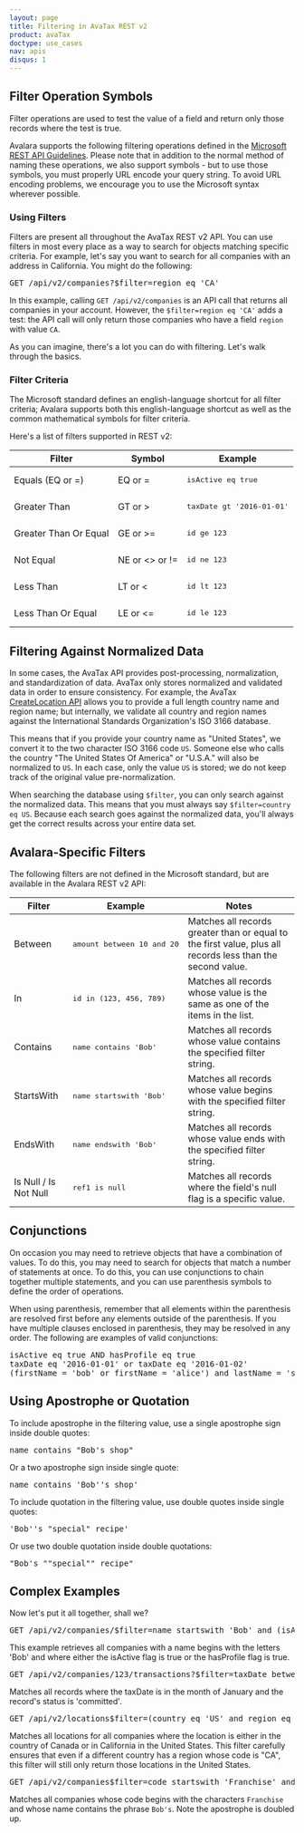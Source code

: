 ```yaml
---
layout: page
title: Filtering in AvaTax REST v2
product: avaTax
doctype: use_cases
nav: apis
disqus: 1
---
```


<h2>Filter Operation Symbols</h2>

Filter operations are used to test the value of a field and return only those records where the test is true.

Avalara supports the following filtering operations defined in the <a href="https://github.com/Microsoft/api-guidelines/blob/master/Guidelines.md#97-filtering">Microsoft REST API Guidelines</a>.  Please note that in addition to the normal method of naming these operations, we also support symbols - but to use those symbols, you must properly URL encode your query string.  To avoid URL encoding problems, we encourage you to use the Microsoft syntax wherever possible.

<h3>Using Filters</h3>

Filters are present all throughout the AvaTax REST v2 API.  You can use filters in most every place as a way to search for objects matching specific criteria.  For example, let's say you want to search for all companies with an address in California.  You might do the following:

<pre>GET /api/v2/companies?$filter=region eq 'CA'</pre>

In this example, calling `GET /api/v2/companies` is an API call that returns all companies in your account.  However, the `$filter=region eq 'CA'` adds a test: the API call will only return those companies who have a field `region` with value `CA`.

As you can imagine, there's a lot you can do with filtering.  Let's walk through the basics.

<h3>Filter Criteria</h3>

The Microsoft standard defines an english-language shortcut for all filter criteria; Avalara supports both this english-language shortcut as well as the common mathematical symbols for filter criteria. 

Here's a list of filters supported in REST v2:

<div class="mobile-table">
    <table class="styled-table">
        <thead>
            <tr>
                <th>Filter</th>
                <th>Symbol</th>
                <th>Example</th>
            </tr>
        </thead>
        <tbody>
            <tr>
                <td>Equals (EQ or =)</td>
                <td>EQ or =</td>
                <td><pre>isActive eq true</pre></td>
            </tr>
            <tr>
                <td>Greater Than</td>
                <td>GT or &gt;</td>
                <td><pre>taxDate gt '2016-01-01'</pre></td>
            </tr>
            <tr>
                <td>Greater Than Or Equal</td>
                <td>GE or &gt;=</td>
                <td><pre>id ge 123</pre></td>
            </tr>
            <tr>
                <td>Not Equal</td>
                <td>NE or &lt;&gt; or !=</td>
                <td><pre>id ne 123</pre></td>
            </tr>
            <tr>
                <td>Less Than</td>
                <td>LT or &lt;</td>
                <td><pre>id lt 123</pre></td>
            </tr>
            <tr>
                <td>Less Than Or Equal</td>
                <td>LE or &lt;=</td>
                <td><pre>id le 123</pre></td>
            </tr>
        </tbody>
    </table>
</div>

<h2>Filtering Against Normalized Data</h2>

In some cases, the AvaTax API provides post-processing, normalization, and standardization of data.  AvaTax only stores normalized and validated data in order to ensure consistency.  For example, the AvaTax [CreateLocation API](/api-reference/avatax/rest/v2/methods/Locations/CreateLocations/) allows you to provide a full length country name and region name; but internally, we validate all country and region names against the International Standards Organization's ISO 3166 database.

This means that if you provide your country name as "United States", we convert it to the two character ISO 3166 code `US`.  Someone else who calls the country "The United States Of America" or "U.S.A." will also be normalized to `US`.  In each case, only the value `US` is stored; we do not keep track of the original value pre-normalization.

When searching the database using `$filter`, you can only search against the normalized data.  This means that you must always say `$filter=country eq US`.  Because each search goes against the normalized data, you'll always get the correct results across your entire data set.

<h2>Avalara-Specific Filters</h2>

The following filters are not defined in the Microsoft standard, but are available in the Avalara REST v2 API:
<div class="mobile-table">
    <table class="styled-table">
        <thead>
            <tr>
                <th>Filter</th>
                <th>Example</th>
                <th>Notes</th>
            </tr>
        </thead>
        <tbody>
            <tr>
                <td>Between</td>
                <td><pre>amount between 10 and 20</pre></td>
                <td>Matches all records greater than or equal to the first value, plus all records less than the second value.</td>
            </tr>
            <tr>
                <td>In</td>
                <td><pre>id in (123, 456, 789)</pre></td>
                <td>Matches all records whose value is the same as one of the items in the list.</td>
            </tr>
            <tr>
                <td>Contains</td>
                <td><pre>name contains 'Bob'</pre></td>
                <td>Matches all records whose value contains the specified filter string.</td>
            </tr>
            <tr>
                <td>StartsWith</td>
                <td><pre>name startswith 'Bob'</pre></td>
                <td>Matches all records whose value begins with the specified filter string.</td>
            </tr>
            <tr>
                <td>EndsWith</td>
                <td><pre>name endswith 'Bob'</pre></td>
                <td>Matches all records whose value ends with the specified filter string.</td>
            </tr>
            <tr>
                <td>Is Null / Is Not Null</td>
                <td><pre>ref1 is null</pre></td>
                <td>Matches all records where the field's null flag is a specific value.</td>
            </tr>
        </tbody>
    </table>
</div>

<h2>Conjunctions</h2>

On occasion you may need to retrieve objects that have a combination of values.  To do this, you may need to search for objects that match a number of statements at once.  To do this, you can use conjunctions to chain together multiple statements, and you can use parenthesis symbols to define the order of operations.

When using parenthesis, remember that all elements within the parenthesis are resolved first before any elements outside of the parenthesis.  If you have multiple clauses enclosed in parenthesis, they may be resolved in any order.  The following are examples of valid conjunctions:

<pre>
isActive eq true AND hasProfile eq true
taxDate eq '2016-01-01' or taxDate eq '2016-01-02'
(firstName = 'bob' or firstName = 'alice') and lastName = 'smith'
</pre>


<h2>Using Apostrophe or Quotation</h2>

To include apostrophe in the filtering value, use a single apostrophe sign inside double quotes: 
<pre>name contains "Bob's shop"</pre>
Or a two apostrophe sign inside single quote: 
<pre>name contains 'Bob''s shop'</pre>

To include quotation in the filtering value, use double quotes inside single quotes: 
<pre>'Bob''s "special" recipe'</pre>
Or use two double quotation inside double quotations: 
<pre>"Bob's ""special"" recipe"</pre>


<h2>Complex Examples</h2>

Now let's put it all together, shall we?

<pre>GET /api/v2/companies/$filter=name startswith 'Bob' and (isActive eq true or hasProfile eq true)</pre>

This example retrieves all companies with a name begins with the letters 'Bob' and where either the isActive flag is true or the hasProfile flag is true.

<pre>GET /api/v2/companies/123/transactions?$filter=taxDate between '2016-01-01' and '2016-02-01' and status eq committed</pre>

Matches all records where the taxDate is in the month of January and the record's status is 'committed'.

<pre>GET /api/v2/locations$filter=(country eq 'US' and region eq 'CA') or (country eq 'CA')</pre>

Matches all locations for all companies where the location is either in the country of Canada or in California in the United States.  This filter carefully ensures that even if a different country has a region whose code is "CA", this filter will still only return those locations in the United States.

<pre>GET /api/v2/companies$filter=code startswith 'Franchise' and name contains 'Bob''s'</pre>

Matches all companies whose code begins with the characters `Franchise` and whose name contains the phrase `Bob's`.  Note the apostrophe is doubled up.


